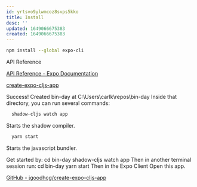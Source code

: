 ```yaml
---
id: yrtsvo9ylwmcoz8svps5kko
title: Install
desc: ''
updated: 1649066675383
created: 1649066675383
---
```


```bash
npm install --global expo-cli
```


API Reference

[API Reference - Expo Documentation](https://docs.expo.dev/versions/latest/)


[create-expo-cljs-app](https://www.npmjs.com/package/create-expo-cljs-app)


Success! Created bin-day at C:\Users\carlk\repos\bin-day
Inside that directory, you can run several commands:

```bash
  shadow-cljs watch app
```

Starts the shadow compiler.

```bash
  yarn start
```

Starts the javascript bundler.

Get started by:
  cd bin-day
  shadow-cljs watch app
  Then in another terminal session run:
  cd bin-day
  yarn start
  Then in the Expo Client Open this app.

[GitHub - jgoodhcg/create-expo-cljs-app](https://github.com/jgoodhcg/create-expo-cljs-app#readme)